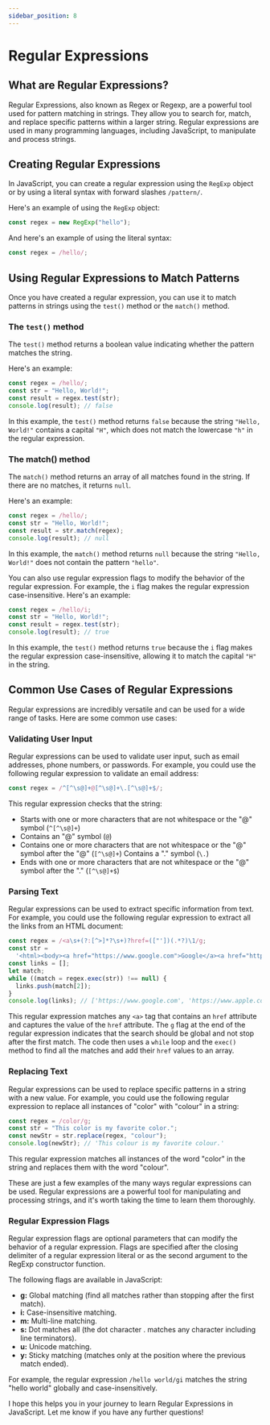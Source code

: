 ```yaml
---
sidebar_position: 8
---
```


# Regular Expressions

## What are Regular Expressions?

Regular Expressions, also known as Regex or Regexp, are a powerful tool used for pattern matching in strings. They allow you to search for, match, and replace specific patterns within a larger string. Regular expressions are used in many programming languages, including JavaScript, to manipulate and process strings.

## Creating Regular Expressions

In JavaScript, you can create a regular expression using the `RegExp` object or by using a literal syntax with forward slashes `/pattern/`.

Here's an example of using the `RegExp` object:

```js title="index.is"
const regex = new RegExp("hello");
```

And here's an example of using the literal syntax:

```js title="index.is"
const regex = /hello/;
```

## Using Regular Expressions to Match Patterns

Once you have created a regular expression, you can use it to match patterns in strings using the `test()` method or the `match()` method.

### The `test()` method

The `test()` method returns a boolean value indicating whether the pattern matches the string.

Here's an example:

```js title="index.js"
const regex = /hello/;
const str = "Hello, World!";
const result = regex.test(str);
console.log(result); // false
```

In this example, the `test()` method returns `false` because the string `"Hello, World!"` contains a capital `"H"`, which does not match the lowercase `"h"` in the regular expression.

### The match() method

The `match()` method returns an array of all matches found in the string. If there are no matches, it returns `null`.

Here's an example:

```js title="index.js"
const regex = /hello/;
const str = "Hello, World!";
const result = str.match(regex);
console.log(result); // null
```

In this example, the `match()` method returns `null` because the string `"Hello, World!"` does not contain the pattern `"hello"`.

You can also use regular expression flags to modify the behavior of the regular expression. For example, the `i` flag makes the regular expression case-insensitive. Here's an example:

```js title="index.js"
const regex = /hello/i;
const str = "Hello, World!";
const result = regex.test(str);
console.log(result); // true
```

In this example, the `test()` method returns `true` because the `i` flag makes the regular expression case-insensitive, allowing it to match the capital `"H"` in the string.

## Common Use Cases of Regular Expressions

Regular expressions are incredibly versatile and can be used for a wide range of tasks. Here are some common use cases:

### Validating User Input

Regular expressions can be used to validate user input, such as email addresses, phone numbers, or passwords. For example, you could use the following regular expression to validate an email address:

```js title="index.js"
const regex = /^[^\s@]+@[^\s@]+\.[^\s@]+$/;
```

This regular expression checks that the string:

- Starts with one or more characters that are not whitespace or the "@" symbol (`^[^\s@]+`)
- Contains an "@" symbol (`@`)
- Contains one or more characters that are not whitespace or the "@" symbol after the "@" (`[^\s@]+`)
  Contains a "." symbol (`\.`)
- Ends with one or more characters that are not whitespace or the "@" symbol after the "." (`[^\s@]+$`)

### Parsing Text

Regular expressions can be used to extract specific information from text. For example, you could use the following regular expression to extract all the links from an HTML document:

```js title="index.js"
const regex = /<a\s+(?:[^>]*?\s+)?href=(["'])(.*?)\1/g;
const str =
  '<html><body><a href="https://www.google.com">Google</a><a href="https://www.apple.com">Apple</a></body></html>';
const links = [];
let match;
while ((match = regex.exec(str)) !== null) {
  links.push(match[2]);
}
console.log(links); // ['https://www.google.com', 'https://www.apple.com']
```

This regular expression matches any `<a>` tag that contains an `href` attribute and captures the value of the `href` attribute. The `g` flag at the end of the regular expression indicates that the search should be global and not stop after the first match. The code then uses a `while` loop and the `exec()` method to find all the matches and add their `href` values to an array.

### Replacing Text

Regular expressions can be used to replace specific patterns in a string with a new value. For example, you could use the following regular expression to replace all instances of "color" with "colour" in a string:

```js title="index.js"
const regex = /color/g;
const str = "This color is my favorite color.";
const newStr = str.replace(regex, "colour");
console.log(newStr); // 'This colour is my favorite colour.'
```

This regular expression matches all instances of the word "color" in the string and replaces them with the word "colour".

These are just a few examples of the many ways regular expressions can be used. Regular expressions are a powerful tool for manipulating and processing strings, and it's worth taking the time to learn them thoroughly.

### Regular Expression Flags

Regular expression flags are optional parameters that can modify the behavior of a regular expression. Flags are specified after the closing delimiter of a regular expression literal or as the second argument to the RegExp constructor function.

The following flags are available in JavaScript:

- **g:** Global matching (find all matches rather than stopping after the first match).
- **i:** Case-insensitive matching.
- **m:** Multi-line matching.
- **s:** Dot matches all (the dot character . matches any character including line terminators).
- **u:** Unicode matching.
- **y:** Sticky matching (matches only at the position where the previous match ended).

For example, the regular expression `/hello world/gi` matches the string "hello world" globally and case-insensitively.

I hope this helps you in your journey to learn Regular Expressions in JavaScript. Let me know if you have any further questions!

